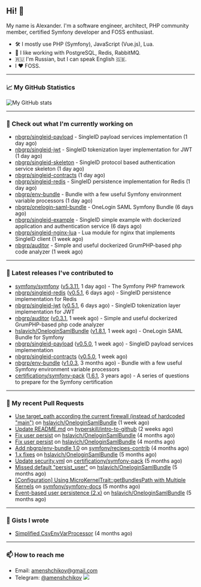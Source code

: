 ## Hi! 👋

My name is Alexander. I'm a software engineer, architect, PHP community member, certified Symfony developer and FOSS enthusiast.

* 🛠 I mostly use PHP (Symfony), JavaScript (Vue.js), Lua.
* 🧰 I like working with PostgreSQL, Redis, RabbitMQ.
* 🇷🇺 I'm Russian, but I can speak English 🇬🇧.
* I ♥ FOSS.

---

### 📈 My GitHub Statistics

![My GitHub stats](https://github-readme-stats.vercel.app/api?username=a-menshchikov&theme=calm&hide_title=true&show_icons=true)

[comment]: &lt;> (![Top Langs]&#40;https://github-readme-stats.vercel.app/api/top-langs/?username=a-menshchikov&theme=calm&hide_title=true&layout=compact&count_private=true&include_all_commits=true&langs_count=6&#41;)

---

### 👷 Check out what I'm currently working on

- [nbgrp/singleid-payload](https://github.com/nbgrp/singleid-payload) - SingleID payload services implementation (1 day ago)
- [nbgrp/singleid-jwt](https://github.com/nbgrp/singleid-jwt) - SingleID tokenization layer implementation for JWT (1 day ago)
- [nbgrp/singleid-skeleton](https://github.com/nbgrp/singleid-skeleton) - SingleID protocol based authentication service skeleton (1 day ago)
- [nbgrp/singleid-contracts](https://github.com/nbgrp/singleid-contracts) (1 day ago)
- [nbgrp/singleid-redis](https://github.com/nbgrp/singleid-redis) - SingleID persistence implementation for Redis (1 day ago)
- [nbgrp/env-bundle](https://github.com/nbgrp/env-bundle) - Bundle with a few useful Symfony environment variable processors (1 day ago)
- [nbgrp/onelogin-saml-bundle](https://github.com/nbgrp/onelogin-saml-bundle) - OneLogin SAML Symfony Bundle (6 days ago)
- [nbgrp/singleid-example](https://github.com/nbgrp/singleid-example) - SingleID simple example with dockerized application and authentication service (6 days ago)
- [nbgrp/singleid-nginx-lua](https://github.com/nbgrp/singleid-nginx-lua) - Lua module for nginx that implements SingleID client (1 week ago)
- [nbgrp/auditor](https://github.com/nbgrp/auditor) - Simple and useful dockerized GrumPHP-based php code analyzer (1 week ago)

---

### 🔭 Latest releases I've contributed to

- [symfony/symfony](https://github.com/symfony/symfony) ([v5.3.11](https://github.com/symfony/symfony/releases/tag/v5.3.11), 1 day ago) - The Symfony PHP framework
- [nbgrp/singleid-redis](https://github.com/nbgrp/singleid-redis) ([v0.5.1](https://github.com/nbgrp/singleid-redis/releases/tag/v0.5.1), 6 days ago) - SingleID persistence implementation for Redis
- [nbgrp/singleid-jwt](https://github.com/nbgrp/singleid-jwt) ([v0.5.1](https://github.com/nbgrp/singleid-jwt/releases/tag/v0.5.1), 6 days ago) - SingleID tokenization layer implementation for JWT
- [nbgrp/auditor](https://github.com/nbgrp/auditor) ([v0.3.1](https://github.com/nbgrp/auditor/releases/tag/v0.3.1), 1 week ago) - Simple and useful dockerized GrumPHP-based php code analyzer
- [hslavich/OneloginSamlBundle](https://github.com/hslavich/OneloginSamlBundle) ([v1.8.1](https://github.com/hslavich/OneloginSamlBundle/releases/tag/v1.8.1), 1 week ago) - OneLogin SAML Bundle for Symfony
- [nbgrp/singleid-payload](https://github.com/nbgrp/singleid-payload) ([v0.5.0](https://github.com/nbgrp/singleid-payload/releases/tag/v0.5.0), 1 week ago) - SingleID payload services implementation
- [nbgrp/singleid-contracts](https://github.com/nbgrp/singleid-contracts) ([v0.5.0](https://github.com/nbgrp/singleid-contracts/releases/tag/v0.5.0), 1 week ago)
- [nbgrp/env-bundle](https://github.com/nbgrp/env-bundle) ([v1.0.3](https://github.com/nbgrp/env-bundle/releases/tag/v1.0.3), 3 months ago) - Bundle with a few useful Symfony environment variable processors
- [certificationy/symfony-pack](https://github.com/certificationy/symfony-pack) ([1.6.1](https://github.com/certificationy/symfony-pack/releases/tag/1.6.1), 3 years ago) - A series of questions to prepare for the Symfony certification

---

### 🔨 My recent Pull Requests

- [Use target_path according the current firewall (instead of hardcoded &#34;main&#34;)](https://github.com/hslavich/OneloginSamlBundle/pull/184) on [hslavich/OneloginSamlBundle](https://github.com/hslavich/OneloginSamlBundle) (1 week ago)
- [Update README.md](https://github.com/hyperskill/intro-to-github/pull/1432) on [hyperskill/intro-to-github](https://github.com/hyperskill/intro-to-github) (2 weeks ago)
- [Fix user persist](https://github.com/hslavich/OneloginSamlBundle/pull/180) on [hslavich/OneloginSamlBundle](https://github.com/hslavich/OneloginSamlBundle) (4 months ago)
- [Fix user persist](https://github.com/hslavich/OneloginSamlBundle/pull/179) on [hslavich/OneloginSamlBundle](https://github.com/hslavich/OneloginSamlBundle) (4 months ago)
- [Add nbgrp/env-bundle 1.0](https://github.com/symfony/recipes-contrib/pull/1177) on [symfony/recipes-contrib](https://github.com/symfony/recipes-contrib) (4 months ago)
- [1.x fixes](https://github.com/hslavich/OneloginSamlBundle/pull/177) on [hslavich/OneloginSamlBundle](https://github.com/hslavich/OneloginSamlBundle) (5 months ago)
- [Update security.yml](https://github.com/certificationy/symfony-pack/pull/91) on [certificationy/symfony-pack](https://github.com/certificationy/symfony-pack) (5 months ago)
- [Missed default &#34;persist_user&#34;](https://github.com/hslavich/OneloginSamlBundle/pull/174) on [hslavich/OneloginSamlBundle](https://github.com/hslavich/OneloginSamlBundle) (5 months ago)
- [[Configuration] Using MicroKernelTrait::getBundlesPath with Multiple Kernels](https://github.com/symfony/symfony-docs/pull/15423) on [symfony/symfony-docs](https://github.com/symfony/symfony-docs) (5 months ago)
- [Event-based user persistence (2.x)](https://github.com/hslavich/OneloginSamlBundle/pull/172) on [hslavich/OneloginSamlBundle](https://github.com/hslavich/OneloginSamlBundle) (5 months ago)

---

### 📓 Gists I wrote

- [Simplified CsvEnvVarProcessor](https://gist.github.com/08650c7b76154eb00c18d093e5087f0b) (4 months ago)

---

### 📫 How to reach me

- Email: [amenshchikov@gmail.com](mailto://amenshchikov@gmail.com)
- Telegram: [@amenshchikov](https://t.me/amenshchikov)
![](https://hit.yhype.me/github/profile?user_id=2580489)